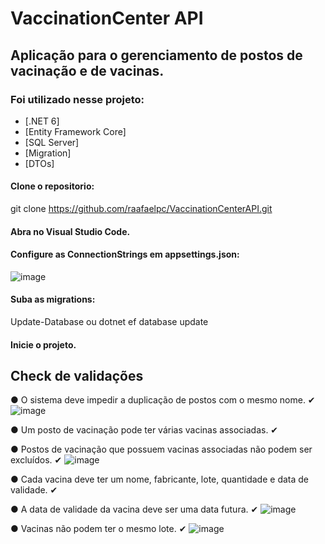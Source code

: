 # VaccinationCenter API

## Aplicação para o gerenciamento de postos de vacinação e de vacinas.


### Foi utilizado nesse projeto:

- [.NET 6]
- [Entity Framework Core]
- [SQL Server]
- [Migration]
- [DTOs]


#### Clone o repositorio:
git clone https://github.com/raafaelpc/VaccinationCenterAPI.git

#### Abra no Visual Studio Code.

#### Configure as ConnectionStrings em appsettings.json:
![image](https://github.com/raafaelpc/VaccinationCenterAPI/assets/80062189/6625abbf-21be-49fd-810c-fa29520c93a1)

#### Suba as migrations:
Update-Database
ou
dotnet ef database update

#### Inicie o projeto.

## Check de validações

● O sistema deve impedir a duplicação de postos com o mesmo nome. ✔
![image](https://github.com/raafaelpc/VaccinationCenterAPI/assets/80062189/12354f3d-6b06-4f36-8eef-677007bce827)



● Um posto de vacinação pode ter várias vacinas associadas. ✔

● Postos de vacinação que possuem vacinas associadas não podem ser excluídos. ✔
![image](https://github.com/raafaelpc/VaccinationCenterAPI/assets/80062189/3c46b391-8ebd-4481-b45b-ac2caa1c419f)


● Cada vacina deve ter um nome, fabricante, lote, quantidade e data de validade.  ✔

● A data de validade da vacina deve ser uma data futura.  ✔
![image](https://github.com/raafaelpc/VaccinationCenterAPI/assets/80062189/5335420d-3868-46a4-88ab-216d3f6bcbed)


● Vacinas não podem ter o mesmo lote. ✔
![image](https://github.com/raafaelpc/VaccinationCenterAPI/assets/80062189/64e73294-0c9e-4e90-8f14-5f0497a8b792)


